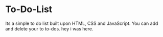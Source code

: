 # To-Do-List
Its a simple to do list built upon HTML, CSS and JavaScript. You can add and delete your to to-dos.
hey i was here.
